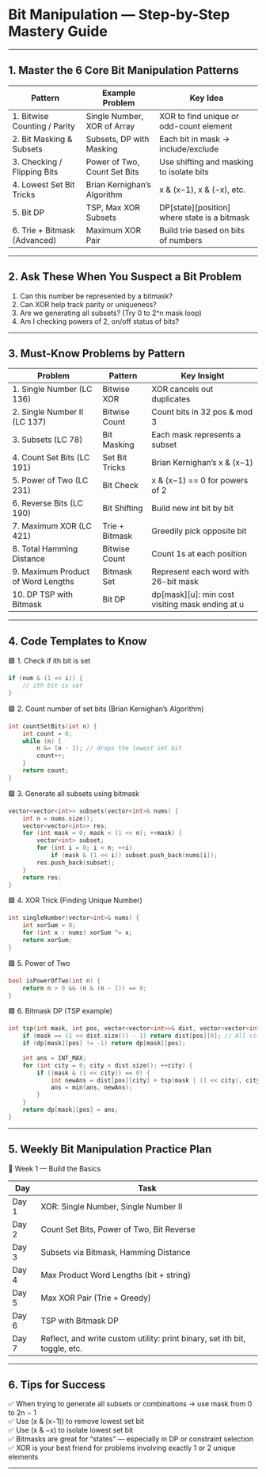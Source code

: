 # Bit Manipulation — Step-by-Step Mastery Guide

---
## 1. Master the 6 Core Bit Manipulation Patterns

| Pattern                      | Example Problem              | Key Idea                                     |
| ---------------------------- | ---------------------------- | -------------------------------------------- |
| 1. Bitwise Counting / Parity | Single Number, XOR of Array  | XOR to find unique or odd-count element      |
| 2. Bit Masking & Subsets     | Subsets, DP with Masking     | Each bit in mask → include/exclude           |
| 3. Checking / Flipping Bits  | Power of Two, Count Set Bits | Use shifting and masking to isolate bits     |
| 4. Lowest Set Bit Tricks     | Brian Kernighan’s Algorithm  | x & (x−1), x & (−x), etc.                    |
| 5. Bit DP                    | TSP, Max XOR Subsets         | DP[state][position] where state is a bitmask |
| 6. Trie + Bitmask (Advanced) | Maximum XOR Pair             | Build trie based on bits of numbers          |

---

## 2. Ask These When You Suspect a Bit Problem

1. Can this number be represented by a bitmask?    
2. Can XOR help track parity or uniqueness?
3. Are we generating all subsets? (Try 0 to 2^n mask loop)
4. Am I checking powers of 2, on/off status of bits?

---

## 3. Must-Know Problems by Pattern

|Problem|Pattern|Key Insight|
|---|---|---|
|1. Single Number (LC 136)|Bitwise XOR|XOR cancels out duplicates|
|2. Single Number II (LC 137)|Bitwise Count|Count bits in 32 pos & mod 3|
|3. Subsets (LC 78)|Bit Masking|Each mask represents a subset|
|4. Count Set Bits (LC 191)|Set Bit Tricks|Brian Kernighan’s x & (x−1)|
|5. Power of Two (LC 231)|Bit Check|x & (x−1) == 0 for powers of 2|
|6. Reverse Bits (LC 190)|Bit Shifting|Build new int bit by bit|
|7. Maximum XOR (LC 421)|Trie + Bitmask|Greedily pick opposite bit|
|8. Total Hamming Distance|Bitwise Count|Count 1s at each position|
|9. Maximum Product of Word Lengths|Bitmask Set|Represent each word with 26-bit mask|
|10. DP TSP with Bitmask|Bit DP|dp[mask][u]: min cost visiting mask ending at u|

---

## 4. Code Templates to Know

🟩 1. Check if ith bit is set  

```cpp
if (num & (1 << i)) {
    // ith bit is set
}
```

🟩 2. Count number of set bits (Brian Kernighan’s Algorithm)

```cpp
int countSetBits(int n) {
    int count = 0;
    while (n) {
        n &= (n - 1); // drops the lowest set bit
        count++;
    }
    return count;
}
```

🟩 3. Generate all subsets using bitmask

```cpp
vector<vector<int>> subsets(vector<int>& nums) {
    int n = nums.size();
    vector<vector<int>> res;
    for (int mask = 0; mask < (1 << n); ++mask) {
        vector<int> subset;
        for (int i = 0; i < n; ++i)
            if (mask & (1 << i)) subset.push_back(nums[i]);
        res.push_back(subset);
    }
    return res;
}
```

🟩 4. XOR Trick (Finding Unique Number)

```cpp
int singleNumber(vector<int>& nums) {
    int xorSum = 0;
    for (int x : nums) xorSum ^= x;
    return xorSum;
}
```

🟩 5. Power of Two

```cpp
bool isPowerOfTwo(int n) {
    return n > 0 && (n & (n - 1)) == 0;
}
```

🟩 6. Bitmask DP (TSP example)

```cpp
int tsp(int mask, int pos, vector<vector<int>>& dist, vector<vector<int>>& dp) {
    if (mask == (1 << dist.size()) - 1) return dist[pos][0]; // All visited
    if (dp[mask][pos] != -1) return dp[mask][pos];
    
    int ans = INT_MAX;
    for (int city = 0; city < dist.size(); ++city) {
        if ((mask & (1 << city)) == 0) {
            int newAns = dist[pos][city] + tsp(mask | (1 << city), city, dist, dp);
            ans = min(ans, newAns);
        }
    }
    return dp[mask][pos] = ans;
}
```

---

## 5. Weekly Bit Manipulation Practice Plan

📅 Week 1 — Build the Basics

| Day   | Task                                                                       |
| ----- | -------------------------------------------------------------------------- |
| Day 1 | XOR: Single Number, Single Number II                                       |
| Day 2 | Count Set Bits, Power of Two, Bit Reverse                                  |
| Day 3 | Subsets via Bitmask, Hamming Distance                                      |
| Day 4 | Max Product Word Lengths (bit + string)                                    |
| Day 5 | Max XOR Pair (Trie + Greedy)                                               |
| Day 6 | TSP with Bitmask DP                                                        |
| Day 7 | Reflect, and write custom utility: print binary, set ith bit, toggle, etc. |

---

## 6. Tips for Success

✅ When trying to generate all subsets or combinations → use mask from 0 to 2n − 1  
✅ Use (x & (x−1)) to remove lowest set bit  
✅ Use (x & −x) to isolate lowest set bit  
✅ Bitmasks are great for “states” — especially in DP or constraint selection  
✅ XOR is your best friend for problems involving exactly 1 or 2 unique elements

---

